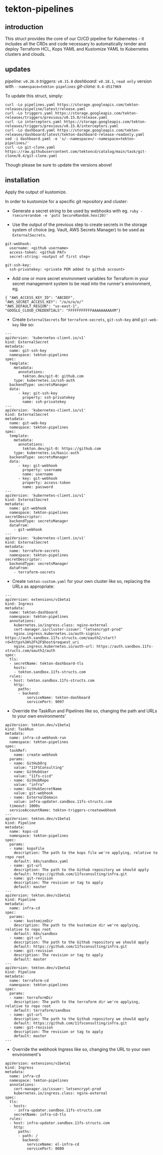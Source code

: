 # tekton-pipelines
## introduction
This struct provides the core of our CI/CD pipeline for Kubernetes - it includes all the CRDs and code necessary to automatically render and deploy Terraform HCL, Kops YAML and Kustomize YAML to Kubernetes clusters and clouds.
## updates
*pipeline:* `v0.26.0`
*triggers:* `v0.15.0`
*dashboard:* `v0.18.1`, `read only` version with `--namespace=tekton-pipelines`
*git-clone:* `0.4-d517969`

To update this struct, simply:
```
curl -Lo pipelines.yaml https://storage.googleapis.com/tekton-releases/pipeline/latest/release.yaml
curl -Lo triggers.yaml https://storage.googleapis.com/tekton-releases/triggers/previous/v0.15.0/release.yaml
curl -Lo interceptors.yaml https://storage.googleapis.com/tekton-releases/triggers/previous/v0.15.0/interceptors.yaml
curl -Lo dashboard.yaml https://storage.googleapis.com/tekton-releases/dashboard/latest/tekton-dashboard-release-readonly.yaml
sed -i dashboard.yaml -e 's/--namespace=/--namespace=tekton-pipelines/'
curl -Lo git-clone.yaml https://raw.githubusercontent.com/tektoncd/catalog/main/task/git-clone/0.4/git-clone.yaml 
```

Though please be sure to update the versions above!

## installation
Apply the output of kustomize.

In order to kustomize for a specific git repository and cluster:

- Generate a secret string to be used by webhooks with eg. `ruby -rsecurerandom -e 'puts SecureRandom.hex(20)'`

- Use the output of the previous step to create secrets in the storage system of choice (eg. Vault, AWS Secrets Manager) to be used as `ExternalSecrets`. 

```
git-webhook: 
  username: <github username>
  access-token: <github PAT>
  secret-string: <output of first step>

git-ssh-key:
  ssh-privatekey: <private PEM added to github account>
```

- Add one or more secret environment variables for Terraform in your secret management system to be read into the runner's environment, eg.
```
{ "AWS_ACCESS_KEY_ID": "ABCDEF",
"AWS_SECRET_ACCESS_KEY": "/o/o/o/o/"
"AWS_DEFAULT_REGION": "us-east-1",
"GOOGLE_CLOUD_CREDENTIALS": "FFFFFFFFFFFAAAAAAAAAXM"}
```

- Create `ExternalSecrets` for `terraform-secrets`, `git-ssh-key` and `git-web-key` like so:
```
---
apiVersion: 'kubernetes-client.io/v1'
kind: ExternalSecret
metadata:
  name: git-ssh-key
  namespace: tekton-pipelines
spec: 
  template:
    metadata:
      annotations:
        tekton.dev/git-0: github.com
    type: kubernetes.io/ssh-auth
  backendType: secretsManager
  data:
      - key: git-ssh-key
        property: ssh-privatekey
        name: ssh-privatekey
---
apiVersion: 'kubernetes-client.io/v1'
kind: ExternalSecret
metadata:
  name: git-web-key
  namespace: tekton-pipelines
spec: 
  template:
    metadata:
      annotations:
        tekton.dev/git-0: https://github.com
    type: kubernetes.io/basic-auth
  backendType: secretsManager
  data:
      - key: git-webhook
        property: username
        name: username
      - key: git-webhook
        property: access-token
        name: password
---
apiVersion: 'kubernetes-client.io/v1'
kind: ExternalSecret
metadata:
  name: git-webhook
  namespace: tekton-pipelines
secretDescriptor:
  backendType: secretsManager
  dataFrom:
    - git-webhook
---
apiVersion: 'kubernetes-client.io/v1'
kind: ExternalSecret
metadata:
  name: terraform-secrets
  namespace: tekton-pipelines
secretDescriptor:
  backendType: secretsManager
  dataFrom:
    - terraform-secrets
```

- Create `tekton-custom.yaml` for your own cluster like so, replacing the URLs as appropriate:
```
---
apiVersion: extensions/v1beta1
kind: Ingress
metadata:
  name: tekton-dashboard
  namespace: tekton-pipelines
  annotations:
    kubernetes.io/ingress.class: nginx-external
    cert-manager.io/cluster-issuer: "letsencrypt-prod"
    nginx.ingress.kubernetes.io/auth-signin: https://auth.sandbox.11fs-structs.com/oauth2/start?rd=https%3A%2F%2F$host$request_uri
    nginx.ingress.kubernetes.io/auth-url: https://auth.sandbox.11fs-structs.com/oauth2/auth
spec:
  tls:
  - secretName: tekton-dashboard-tls
    hosts:
    - tekton.sandbox.11fs-structs.com
  rules:
  - host: tekton.sandbox.11fs-structs.com
    http:
      paths:
      - backend:
          serviceName: tekton-dashboard
          servicePort: 9097
``` 

- Override the TaskRun and Pipelines like so, changing the path and URLs to your own environments'
```
apiVersion: tekton.dev/v1beta1
kind: TaskRun
metadata:
  name: infra-cd-webhook-run
  namespace: tekton-pipelines
spec:
  taskRef:
    name: create-webhook
  params:
  - name: GitHubOrg
    value: "11FSConsulting"
  - name: GitHubUser
    value: "11fs-cicd"
  - name: GitHubRepo
    value: "infra"
  - name: GitHubSecretName
    value: git-webhook
  - name: ExternalDomain
    value: infra-updater.sandbox.11fs-structs.com
  timeout: 1000s
  serviceAccountName: tekton-triggers-createwebhook
---
apiVersion: tekton.dev/v1beta1
kind: Pipeline
metadata:
  name: kops-cd
  namespace: tekton-pipelines
spec:
  params:
  - name: kopsFile
    description: The path to the kops file we're applying, relative to repo root
    default: k8s/sandbox.yaml
  - name: git-url
    description: The path to the Github repository we should apply
    default: https://github.com/11fsconsulting/infra.git
  - name: git-revision
    description: The revision or tag to apply
    default: master
---
apiVersion: tekton.dev/v1beta1
kind: Pipeline
metadata:
  name: infra-cd
spec:
  params:
  - name: kustomizeDir
    description: The path to the kustomize dir we're applying, relative to repo root
    default: k8s/sandbox
  - name: git-url
    description: The path to the Github repository we should apply
    default: https://github.com/11fsconsulting/infra.git
  - name: git-revision
    description: The revision or tag to apply
    default: master
---
apiVersion: tekton.dev/v1beta1
kind: Pipeline
metadata:
  name: terraform-cd
  namespace: tekton-pipelines
spec:
  params:
  - name: terraformDir
    description: The path to the terraform dir we're applying, relative to repo root
    default: terraform/sandbox
  - name: git-url
    description: The path to the Github repository we should apply
    default: https://github.com/11fsconsulting/infra.git
  - name: git-revision
    description: The revision or tag to apply
    default: master
---
```

- Override the webhook Ingress like so, changing the URL to your own environment's
```
apiVersion: extensions/v1beta1
kind: Ingress
metadata:
  name: infra-cd
  namespace: tekton-pipelines
  annotations:
    cert-manager.io/issuer: letsencrypt-prod
    kubernetes.io/ingress.class: nginx-external
spec:
  tls:
  - hosts:
    - infra-updater.sandbox.11fs-structs.com
    secretName: infra-cd-tls
  rules:
  - host: infra-updater.sandbox.11fs-structs.com
    http:
      paths:
      - path: /
        backend:
          serviceName: el-infra-cd
          servicePort: 8080
```
